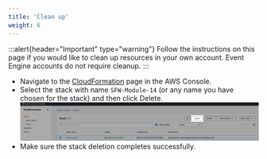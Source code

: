 ```yaml
---
title: 'Clean up'
weight: 6
---
```


:::alert{header="Important" type="warning"}
Follow the instructions on this page if you would like to clean up resources in your own account. Event Engine accounts do not require cleanup.
:::

- Navigate to the [CloudFormation](https://console.aws.amazon.com/cloudformation/home) page in the AWS Console.
- Select the stack with name `SFW-Module-14` (or any name you have chosen for the stack) and then click Delete.
  ![Supprimer la pile CloudFormation](/static/img/setup/setup-cloudformation-delete.png)
- Make sure the stack deletion completes successfully.